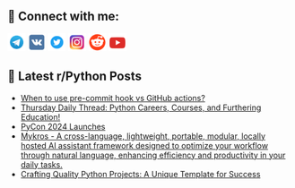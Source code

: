 ## 🔎 Connect with me:
[<img src="https://github.com/bullbesh/bullbesh/blob/main/images/Telegram.png" width="32" height="32" />](https://t.me/bullbesh)
[<img src="https://github.com/bullbesh/bullbesh/blob/main/images/VK.png" width="32" height="32" />](https://vk.com/bullbesh)
[<img src="https://github.com/bullbesh/bullbesh/blob/main/images/Twitter.png" width="32" height="32" />](https://twitter.com/bullbesh1)
[<img src="https://github.com/bullbesh/bullbesh/blob/main/images/Instagram.png" width="32" height="32" />](https://www.instagram.com/bullbesh)
[<img src="https://github.com/bullbesh/bullbesh/blob/main/images/Reddit.png" width="32" height="32" />](https://www.reddit.com/user/bullbesh)
[<img src="https://github.com/bullbesh/bullbesh/blob/main/images/YouTube.png" width="32" height="32" />](https://www.youtube.com/channel/UCtfjRs6uzgq5mfm8S06WTcg)

## 📕 Latest r/Python Posts
<!-- BLOG-POST-LIST:START -->
- [When to use pre-commit hook vs GitHub actions?](https://www.reddit.com/r/Python/comments/17gnspo/when_to_use_precommit_hook_vs_github_actions/)
- [Thursday Daily Thread: Python Careers, Courses, and Furthering Education!](https://www.reddit.com/r/Python/comments/17gj6yf/thursday_daily_thread_python_careers_courses_and/)
- [PyCon 2024 Launches](https://www.reddit.com/r/Python/comments/17gi8vf/pycon_2024_launches/)
- [Mykros - A cross-language, lightweight, portable, modular, locally hosted AI assistant framework designed to optimize your workflow through natural language, enhancing efficiency and productivity in your daily tasks.](https://www.reddit.com/r/Python/comments/17gf15v/mykros_a_crosslanguage_lightweight_portable/)
- [Crafting Quality Python Projects: A Unique Template for Success](https://www.reddit.com/r/Python/comments/17gern9/crafting_quality_python_projects_a_unique/)
<!-- BLOG-POST-LIST:END -->
